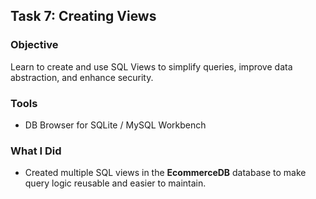 ## Task 7: Creating Views

### Objective
Learn to create and use SQL Views to simplify queries, improve data abstraction, and enhance security.

### Tools
- DB Browser for SQLite / MySQL Workbench

### What I Did
- Created multiple SQL views in the **EcommerceDB** database to make query logic reusable and easier to maintain.


